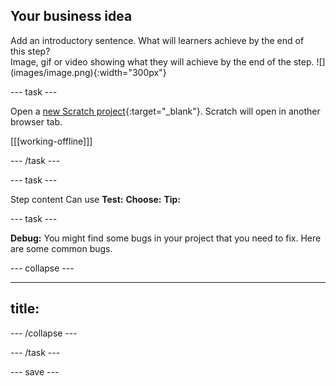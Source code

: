 ## Your business idea

<div style="display: flex; flex-wrap: wrap">
<div style="flex-basis: 200px; flex-grow: 1; margin-right: 15px;">
Add an introductory sentence. What will learners achieve by the end of this step?
</div>
<div>
Image, gif or video showing what they will achieve by the end of the step. ![](images/image.png){:width="300px"}
</div>
</div>

--- task ---

Open a [new Scratch project](http://rpf.io/scratch-new){:target="_blank"}. Scratch will open in another browser tab.

[[[working-offline]]]

--- /task ---

--- task ---

Step content
Can use
**Test:**
**Choose:**
**Tip:**

--- task ---

**Debug:** You might find some bugs in your project that you need to fix. Here are some common bugs.

--- collapse ---

---
title: 
---



--- /collapse ---

--- /task ---

--- save ---